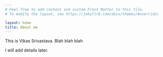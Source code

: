 ```yaml
---
# Feel free to add content and custom Front Matter to this file.
# To modify the layout, see https://jekyllrb.com/docs/themes/#overriding-theme-defaults

layout: home
title: About me
---
```


This is Vikas Srivastava. Blah blah blah

I will add details later.